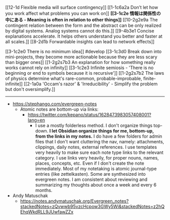 [[12-1d Flexible media will surface contingency]]
[[1-1c6a2a Don’t let how you work affect what problems you can work on]]
**[[3-1c2e 情報は関係性の中にある - Meaning is often in relation to other things]]**
[[10-2g2e9a The contingent relation between the form and the abstract can be only realized by digital systems. Analog systems cannot do this.]]
[[9-4b3e1 Concise explanations accelerate. It helps others understand you better and faster at all scales.]]
[[8-2d1b Forwardable insights can lead to network effects]]

[[3-1c2e0 There is no minimum idea]] #develop 
	[[3-1c3d0 Break down into mini-projects, they become more actionable because they are less scary than bigger ones]]
	[[1-2g2s7b3 An explanation for how something really works cannot rely on infinity]]
	[[3-1c2e3 Infinite semiosis - 'There is no beginning or end to symbols because it is recursive']]
	[[1-2g2s7b2 The laws of physics determine what's rare-common, probable-improbable, finite-infinite]]
	[[2-1a0a 'Occam's razor' & 'Irreducibility' - Simplify the problem but don't oversimplify.]]

---

- https://stephango.com/evergreen-notes
	- Atomic notes are bottom-up via links:
		- https://twitter.com/kepano/status/1628473983057408001?lang=en
			- I use a mostly folderless method. I don't organize things top-down. **I let Obsidian organize things for me, bottom-up, from the links in my notes.** I do have a few folders for admin files that I don't want cluttering the nav, namely: attachments, clippings, daily notes, external references. I use templates very heavily to make sure each note type links to the relevant category. I use links very heavily, for proper nouns, names, places, concepts, etc. Even if I don't create the note immediately. Most of my notetaking is atomic journal-type entries (like zettelkasten). Some are synthesized into evergreen notes. I am consistent about reviewing and summarizing my thoughts about once a week and every 6 months.
- Andy Matuschak
	- https://notes.andymatuschak.org/Evergreen_notes?stackedNotes=zQvwwb95vzcHcpow3GWy5Wi&stackedNotes=z2hQEhqWkdRLL9JUwfawZZx